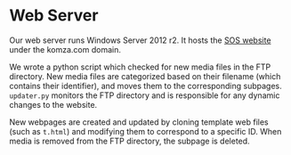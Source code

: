 # Web Server

Our web server runs Windows Server 2012 r2. It hosts the [SOS website](http://sos.komza.com) under the komza.com domain.

We wrote a python script which checked for new media files in the FTP directory. New media files are categorized based on their filename (which contains their identifier), and moves them to the corresponding subpages. `updater.py` monitors the FTP directory and is responsible for any dynamic changes to the website.

New webpages are created and updated by cloning template web files (such as `t.html`) and modifying them to correspond to a specific ID. When media is removed from the FTP directory, the subpage is deleted.
